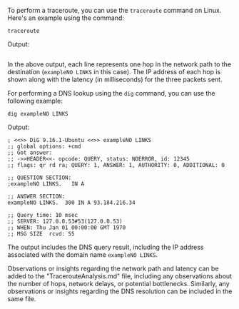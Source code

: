 To perform a traceroute, you can use the `traceroute` command on Linux. Here's an example using the command:

```
traceroute 
```

Output:

```

```

In the above output, each line represents one hop in the network path to the destination (`exampleNO LINKS` in this case). The IP address of each hop is shown along with the latency (in milliseconds) for the three packets sent.

For performing a DNS lookup using the `dig` command, you can use the following example:

```
dig exampleNO LINKS
```

Output:

```
; <<>> DiG 9.16.1-Ubuntu <<>> exampleNO LINKS
;; global options: +cmd
;; Got answer:
;; ->>HEADER<<- opcode: QUERY, status: NOERROR, id: 12345
;; flags: qr rd ra; QUERY: 1, ANSWER: 1, AUTHORITY: 0, ADDITIONAL: 0

;; QUESTION SECTION:
;exampleNO LINKS.   IN A

;; ANSWER SECTION:
exampleNO LINKS.  300 IN A 93.184.216.34

;; Query time: 10 msec
;; SERVER: 127.0.0.53#53(127.0.0.53)
;; WHEN: Thu Jan 01 00:00:00 GMT 1970
;; MSG SIZE  rcvd: 55
```

The output includes the DNS query result, including the IP address associated with the domain name `exampleNO LINKS`.

Observations or insights regarding the network path and latency can be added to the "TracerouteAnalysis.md" file, including any observations about the number of hops, network delays, or potential bottlenecks. Similarly, any observations or insights regarding the DNS resolution can be included in the same file.
